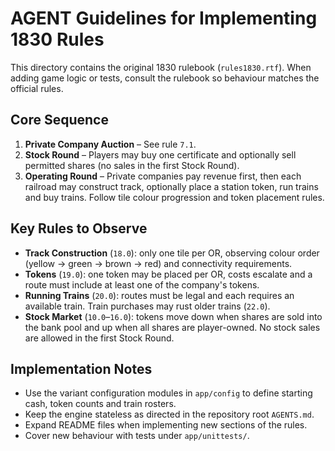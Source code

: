 # AGENT Guidelines for Implementing 1830 Rules

This directory contains the original 1830 rulebook (`rules1830.rtf`).
When adding game logic or tests, consult the rulebook so behaviour matches
the official rules.

## Core Sequence
1. **Private Company Auction** – See rule `7.1`.
2. **Stock Round** – Players may buy one certificate and optionally sell
   permitted shares (no sales in the first Stock Round).
3. **Operating Round** – Private companies pay revenue first, then each
   railroad may construct track, optionally place a station token, run trains
   and buy trains. Follow tile colour progression and token placement rules.

## Key Rules to Observe
- **Track Construction** (`18.0`): only one tile per OR, observing colour
  order (yellow → green → brown → red) and connectivity requirements.
- **Tokens** (`19.0`): one token may be placed per OR, costs escalate and a
  route must include at least one of the company's tokens.
- **Running Trains** (`20.0`): routes must be legal and each requires an
  available train. Train purchases may rust older trains (`22.0`).
- **Stock Market** (`10.0`–`16.0`): tokens move down when shares are sold into
  the bank pool and up when all shares are player-owned. No stock sales are
  allowed in the first Stock Round.

## Implementation Notes
- Use the variant configuration modules in `app/config` to define starting
  cash, token counts and train rosters.
- Keep the engine stateless as directed in the repository root `AGENTS.md`.
- Expand README files when implementing new sections of the rules.
- Cover new behaviour with tests under `app/unittests/`.
